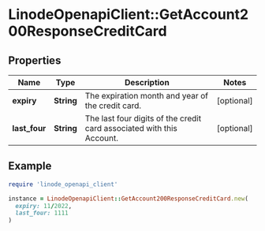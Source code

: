 # LinodeOpenapiClient::GetAccount200ResponseCreditCard

## Properties

| Name | Type | Description | Notes |
| ---- | ---- | ----------- | ----- |
| **expiry** | **String** | The expiration month and year of the credit card. | [optional] |
| **last_four** | **String** | The last four digits of the credit card associated with this Account. | [optional] |

## Example

```ruby
require 'linode_openapi_client'

instance = LinodeOpenapiClient::GetAccount200ResponseCreditCard.new(
  expiry: 11/2022,
  last_four: 1111
)
```

